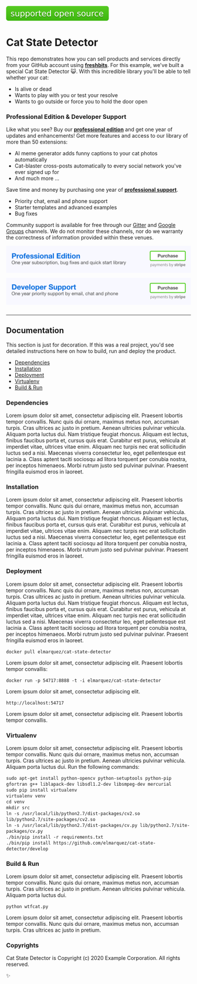 <a href="https://freshbits.io">
  <img src="supported-green.svg" alt="Supported Open Source">
</a>

Cat State Detector
==================

This repo demonstrates how you can sell products and services directly from your
GitHub account using **[freshbits](https://freshbits.io)**. For this example,
we've built a special Cat State Detector :smiley_cat:. With this incredible
library you'll be able to tell whether your cat:

* Is alive or dead
* Wants to play with you or test your resolve
* Wants to go outside or force you to hold the door open


### Professional Edition & Developer Support

Like what you see? Buy our **[professional edition](https://freshbits.io/example/cat-state-detector-pro)** and get one year
of updates and enhancements! Get more features and
access to our library of more than 50 extensions:

* AI meme generator adds funny captions to your cat photos automatically
* Cat-blaster cross-posts automatically to every social network you've ever signed up for
* And much more ...

Save time and money by purchasing one year of **[professional support](https://freshbits.io/example/cat-state-detector-pro/support)**.

* Priority chat, email and phone support
* Starter templates and advanced examples
* Bug fixes

Community support is available for free through our [Gitter](https://gitter.io)
and [Google Groups](https://groups.google.com) channels. We do not monitor
these channels, nor do we warranty the correctness of information provided
within these venues.

<a href="https://freshbits.io">
  <img src="product-bar_pro.svg" alt="Purchase Professional Edition"  style="margin-bottom:10px" width="512px">
</a>
<a href="https://freshbits.io">
  <img src="product-bar_support.svg" alt="Purchase Support"  style="margin-bottom:10px" width="512px">
</a>

-------------------------------------------------------------------------------

## Documentation

This section is just for decoration. If this was a real project, you'd see
detailed instructions here on how to build, run and deploy the product.

* [Dependencies]()
* [Installation]()
* [Deployment]()
* [Virtualenv]()
* [Build & Run]()

<a id="dependencies"></a>
### Dependencies

Lorem ipsum dolor sit amet, consectetur adipiscing elit. Praesent lobortis tempor convallis. Nunc quis dui ornare, maximus metus non, accumsan turpis. Cras ultrices ac justo in pretium. Aenean ultricies pulvinar vehicula. Aliquam porta luctus dui. Nam tristique feugiat rhoncus. Aliquam est lectus, finibus faucibus porta et, cursus quis erat. Curabitur est purus, vehicula at imperdiet vitae, ultrices vitae enim. Aliquam nec turpis nec erat sollicitudin luctus sed a nisi. Maecenas viverra consectetur leo, eget pellentesque est lacinia a. Class aptent taciti sociosqu ad litora torquent per conubia nostra, per inceptos himenaeos. Morbi rutrum justo sed pulvinar pulvinar. Praesent fringilla euismod eros in laoreet.

<a id="installation"></a>
### Installation

Lorem ipsum dolor sit amet, consectetur adipiscing elit. Praesent lobortis tempor convallis. Nunc quis dui ornare, maximus metus non, accumsan turpis. Cras ultrices ac justo in pretium. Aenean ultricies pulvinar vehicula. Aliquam porta luctus dui. Nam tristique feugiat rhoncus. Aliquam est lectus, finibus faucibus porta et, cursus quis erat. Curabitur est purus, vehicula at imperdiet vitae, ultrices vitae enim. Aliquam nec turpis nec erat sollicitudin luctus sed a nisi. Maecenas viverra consectetur leo, eget pellentesque est lacinia a. Class aptent taciti sociosqu ad litora torquent per conubia nostra, per inceptos himenaeos. Morbi rutrum justo sed pulvinar pulvinar. Praesent fringilla euismod eros in laoreet.


<a id="deployment"></a>
### Deployment

Lorem ipsum dolor sit amet, consectetur adipiscing elit. Praesent lobortis tempor convallis. Nunc quis dui ornare, maximus metus non, accumsan turpis. Cras ultrices ac justo in pretium. Aenean ultricies pulvinar vehicula. Aliquam porta luctus dui. Nam tristique feugiat rhoncus. Aliquam est lectus, finibus faucibus porta et, cursus quis erat. Curabitur est purus, vehicula at imperdiet vitae, ultrices vitae enim. Aliquam nec turpis nec erat sollicitudin luctus sed a nisi. Maecenas viverra consectetur leo, eget pellentesque est lacinia a. Class aptent taciti sociosqu ad litora torquent per conubia nostra, per inceptos himenaeos. Morbi rutrum justo sed pulvinar pulvinar. Praesent fringilla euismod eros in laoreet.

    docker pull elmarquez/cat-state-detector

Lorem ipsum dolor sit amet, consectetur adipiscing elit. Praesent lobortis tempor convallis:

    docker run -p 54717:8888 -t -i elmarquez/cat-state-detector

Lorem ipsum dolor sit amet, consectetur adipiscing elit.

    http://localhost:54717

Lorem ipsum dolor sit amet, consectetur adipiscing elit. Praesent lobortis tempor convallis.

<a id="virtualenv"></a>
### Virtualenv

Lorem ipsum dolor sit amet, consectetur adipiscing elit. Praesent lobortis tempor convallis. Nunc quis dui ornare, maximus metus non, accumsan turpis. Cras ultrices ac justo in pretium. Aenean ultricies pulvinar vehicula. Aliquam porta luctus dui.
Run the following commands:

    sudo apt-get install python-opencv python-setuptools python-pip gfortran g++ liblapack-dev libsdl1.2-dev libsmpeg-dev mercurial
    sudo pip install virtualenv
    virtualenv venv
    cd venv
    mkdir src
    ln -s /usr/local/lib/python2.7/dist-packages/cv2.so lib/python2.7/site-packages/cv2.so
    ln -s /usr/local/lib/python2.7/dist-packages/cv.py lib/python2.7/site-packages/cv.py
    ./bin/pip install -r requirements.txt
    ./bin/pip install https://github.com/elmarquez/cat-state-detector/develop

<a id="virtualenv"></a>
### Build & Run

Lorem ipsum dolor sit amet, consectetur adipiscing elit. Praesent lobortis tempor convallis. Nunc quis dui ornare, maximus metus non, accumsan turpis. Cras ultrices ac justo in pretium. Aenean ultricies pulvinar vehicula. Aliquam porta luctus dui.

    python wtfcat.py

Lorem ipsum dolor sit amet, consectetur adipiscing elit. Praesent lobortis tempor convallis. Nunc quis dui ornare, maximus metus non, accumsan turpis. Cras ultrices ac justo in pretium.

### Copyrights

Cat State Detector is Copyright (c) 2020 Example Corporation. All rights reserved.

:sparkles:
